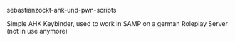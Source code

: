 sebastianzockt-ahk-und-pwn-scripts

Simple AHK Keybinder, used to work in SAMP on a german Roleplay Server (not in use anymore)

